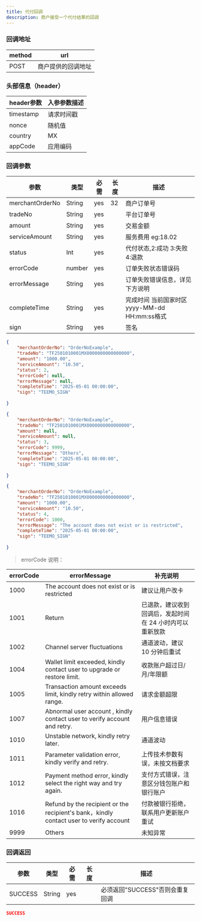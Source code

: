 ```yaml
---
title: 代付回调
description: 商户接受一个代付结果的回调
---
```


### 回调地址

| method | url                |
| ------ | ------------------ |
| POST   | 商户提供的回调地址 |

### 头部信息（header）

| header参数 | 入参参数描述 |
|----------|--------|
| timestamp | 请求时间戳  |
| nonce    | 随机值    |
| country  | MX     |
| appCode  | 应用编码   |

### 回调参数

| 参数              | 类型   | 必需 | 长度 | 描述                                             |
|-----------------| ------ | ---- | ---- |------------------------------------------------|
| merchantOrderNo | String | yes  | 32   | 商户订单号                                          |
| tradeNo         | String | yes  |      | 平台订单号                                          |
| amount          | String | yes  |      | 交易金额                                           |
| serviceAmount   | String | yes   |     | 服务费用  eg:18.02                                 |
| status          | Int | yes  |      | 代付状态,2:成功 3:失败 4:退款                            |
| errorCode       | number | yes  |      | 订单失败状态错误码                                      |
| errorMessage    | String | yes  |      | 订单失败错误信息，详见下方说明                                |
| completeTime    | String | yes  |     | 完成时间 当前国家时区 yyyy-MM-dd HH:mm:ss格式  |
| sign            | String | yes  |      | 签名                                             |

```json title=成功回调示例
{
    "merchantOrderNo": "OrderNoExample",
    "tradeNo": "TF2501010001MX0000000000000000",
    "amount": "1000.00",
    "serviceAmount": "10.50",
    "status": 2,
    "errorCode": null,
    "errorMessage": null,
    "completeTime": "2025-05-01 00:00:00",
    "sign": "TEEMO_SIGN"
    
}
```

```json title=失败回调示例
{
    "merchantOrderNo": "OrderNoExample",
    "tradeNo": "TF2501010001MX0000000000000000",
    "amount": null,
    "serviceAmount": null,
    "status": 3,
    "errorCode": 9999,
    "errorMessage": "Others",
    "completeTime": "2025-05-01 00:00:00",
    "sign": "TEEMO_SIGN"
    
}
```

```json title=退款回调示例
{
    "merchantOrderNo": "OrderNoExample",
    "tradeNo": "TF2501010001MX0000000000000000",
    "amount": "1000.00",
    "serviceAmount": "10.50",
    "status": 4,
    "errorCode": 1000,
    "errorMessage": "The account does not exist or is restricted",
    "completeTime": "2025-05-01 00:00:00",
    "sign": "TEEMO_SIGN"
    
}
```

> errorCode 说明：

| errorCode | errorMessage                                                                          | 补充说明                          |
| --------- |---------------------------------------------------------------------------------------|--------------------------------|
| 1000      | The account does not exist or is restricted                                           | 建议让用户改卡                        |
| 1001      | Return                                                                                | 已退款，建议收到回调后，发起时间在 24 小时内可以重新放款 |
| 1002      | Channel server fluctuations                                                           | 通道波动，建议 10 分钟后重试               |
| 1004 | Wallet limit exceeded, kindly contact user to upgrade or restore limit.               | 收款账户超过日/月/年限额                  |
| 1005 | Transaction amount exceeds limit, kindly retry within allowed range.                  | 请求金额超限                         |
| 1007 | Abnormal user account , kindly contact user to verify account and retry.              | 用户信息错误                         |
| 1010 | Unstable network, kindly retry later.                                                 | 通道波动                           |
| 1011 | Parameter validation error, kindly verify and retry.                                  | 上传技术参数有误，未按文档要求                |
| 1012 | Payment method error, kindly select the right way and try again.                      | 支付方式错误，注意区分钱包账户和银行账户           |
| 1016 | Refund by the recipient or the recipient's bank，kindly contact user to verify account | 付款被银行拒绝，联系用户更新账户重试             |
| 9999 | Others                                                                                | 未知异常                           |

### 回调返回

| 参数    | 类型   | 必需 | 长度 | 描述                            |
| ------- | ------ | ---- | ---- | ------------------------------- |
| SUCCESS | String | yes  |      | 必须返回"SUCCESS"否则会重复回调 |

```json title=回调示例
SUCCESS
```
